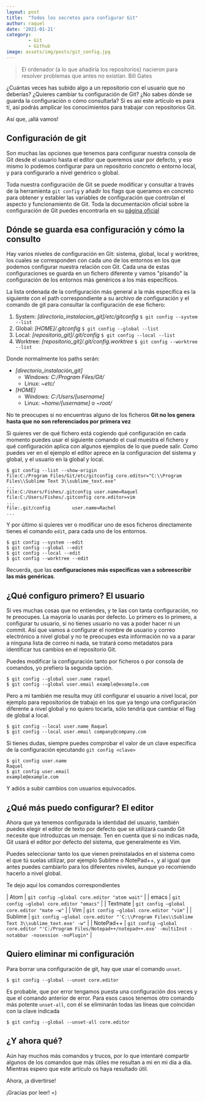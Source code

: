```yaml
---
layout: post
title:  "Todos los secretos para configurar Git"
author: raquel
date: '2021-01-21'
category: 
        - Git
        - Github
image: assets/img/posts/git_config.jpg
---
```


<blockquote>
El ordenador (a lo que añadiría los repositorios) nacieron para resolver problemas que antes no existían.
Bill Gates
</blockquote>

¿Cuántas veces has subido algo a un repositorio con el usuario que no deberías? ¿Quieres cambiar tu configuración de Git? ¿No sabes dónde se guarda la configuración o cómo consultarla? Si es así este artículo es para tí, así podrás amplicar los conocimientos para trabajar con repositorios Git.

Así que, ¡allá vamos!

## Configuración de git

Son muchas las opciones que tenemos para configurar nuestra consola de Git desde el usuario hasta el editor que queremos usar por defecto, y eso mismo lo podemos configurar para un repositorio concreto o entorno local, y para configurarlo a nivel genérico o global.

Toda nuestra configuración de Git se puede modificar y consultar a través de la herramienta `git config` y añadir los flags que queramos en concreto para obtener y establer las variables de configuración que controlan el aspecto y funcionamiento de Git. Toda la documentación oficial sobre la configuración de Git puedes encontrarla en su [página oficial](git_config_web)

## Dónde se guarda esa configuración y cómo la consulto

Hay varios niveles de configuración en Git: sistema, global, local y worktree, los cuales se corresponden con cada uno de los entornos en los que podemos configurar nuestra relación con Git. Cada una de estas configuraciones se guarda en un fichero diferente y vamos "pisando" la configuración de los entornos más genéricos a los más específicos.

La lista ordenada de la configuración más general a la más específica es la siguiente con el path correspondiente a su archivo de configuración y el comando de git para consultar la configuración de ese fichero:

1. System: *\[directorio_instalacion_git\]/etc/gitconfig* `$ git config --system --list`
2. Global: *\[HOME\]/.gitconfig* `$ git config --global --list`
3. Local: *\[repositorio_git\]/.git/config* `$ git config --local --list`
4. Worktree: *\[repositorio_git\]/.git/config.worktree* `$ git config --worktree --list`

Donde normalmente los paths serán:

* *\[directorio_instalación_git\]*
    * Windows: *C:/Program Files/Git/*
    * Linux: *~etc/*
* *\[HOME\]*
    * Windows: *C:/Users/\[username\]*
    * Linux: *~home/\[username\]* o *~root/*

No te preocupes si no encuentras alguno de los ficheros **Git no los genera hasta que no son referenciados por primera vez**

Si quieres ver de qué fichero está cogiendo qué configuración en cada momento puedes usar el siguiente comando el cual muestra el fichero y qué configuración aplica con algunos ejemplos de lo que puede salir. Como puedes ver en el ejemplo el editor aprece en la configuracion del sistema y global, y el usuario en la global y local.

```console
$ git config --list --show-origin
file:C:/Program Files/Git/etc/gitconfig core.editor="C:\\Program Files\\Sublime Text 3\\sublime_text.exe"
...
file:C:/Users/Fishes/.gitconfig user.name=Raquel
file:C:/Users/Fishes/.gitconfig core.editor=vim
...
file:.git/config        user.name=Rachel
...
```

Y por último si quieres ver o modificar uno de esos ficheros directamente tienes el comando `edit`, para cada uno de los entornos.

```console
$ git config --system --edit
$ git config --global --edit
$ git config --local --edit
$ git config --worktree --edit
```

Recuerda, que las **configuraciones más específicas van a sobreescribir las más genéricas**.

## ¿Qué configuro primero? El usuario

Si ves muchas cosas que no entiendes, y te lias con tanta configuración, no te preocupes. La mayoría lo usarás por defecto. Lo primero es lo primero, a configurar tu usuario, si no tienes usuario no vas a poder hacer ni un commit.
Así que vamos a configurar el nombre de usuario y correo electrónico a nivel global y no te preocupes esta información no va a parar a ninguna lista de correo ni nada, se tratará como metadatos para identificar tus cambios en el repositorio Git.

Puedes modificar la configuración tanto por ficheros o por consola de comandos, yo prefiero la segunda opción.

```console
$ git config --global user.name raquel
$ git config --global user.email example@example.com
```

Pero a mi también me resulta muy útil configurar el usuario a nivel local, por ejemplo para repositorios de trabajo en los que ya tengo una configuración diferente a nivel global y no quiero tocarla, sólo tendría que cambiar el flag de global a local.

```console
$ git config --local user.name Raquel
$ git config --local user.email company@company.com
```

Si tienes dudas, siempre puedes comprobar el valor de un clave específica de la configuración ejecutando `git config <clave>`


```console
$ git config user.name
Raquel
$ git config user.email
example@example.com
```

Y adiós a subir cambios con usuarios equivocados.


## ¿Qué más puedo configurar? El editor

Ahora que ya tenemos configurada la identidad del usuario, también puedes elegir el editor de texto por defecto que se utilizará cuando Git necesite que introduzcas un mensaje. Ten en cuenta que si no indicas nada, Git usará el editor por defecto del sistema, que generalmente es Vim.

Puedes seleccionar tanto los que vienen preinstalados en el sistema como el que tú suelas utilizar, por ejemplo Sublime o NotePad++, y al igual que antes puedes cambiarlo para los diferentes niveles, aunque yo recomiendo hacerlo a nivel global.

Te dejo aquí los comandos correspondientes

|  Atom         | `git config –global core.editor "atom wait"`                                              |
|  emacs        | `git config –global core.editor "emacs"`                                                   |
|  Textmate     | `git config –global core.editor "mate –w"`                                                |
|  Vim          | `git config –global core.editor "vim"`                                                     |
|  Sublime      | `git config –global core.editor "'C:\\Program Files\\Sublime Text 3\\sublime_text.exe' -w"` |
|  NotePad++    | `git config –global core.editor "'C:/Program Files/Notepad++/notepad++.exe' -multiInst -notabbar -nosession -noPlugin"`   |


## Quiero eliminar mi configuración

Para borrar una configuración de git, hay que usar el comando `unset`.

```console
$ git config --global --unset core.editor
```

Es probable, que por error tengamos puesta una configuración dos veces y que el comando anterior de error. Para esos casos tenemos otro comando más potente `unset-all`, con él se eliminarán todas las líneas que coincidan con la clave indicada

```console
$ git config --global --unset-all core.editor
```

## ¿Y ahora qué?

Aún hay muchos más comandos y trucos, por lo que intentaré compartir algunos de los comandos que más útiles me resultan a mi en mi día a día.
Mientras espero que este artículo os haya resultado útil.

Ahora, ¡a divertirse!

¡Gracias por leer!
=)


[git_config_web]: https://www.git-scm.com/book/es/v2/Personalizaci%C3%B3n-de-Git-Configuraci%C3%B3n-de-Git


